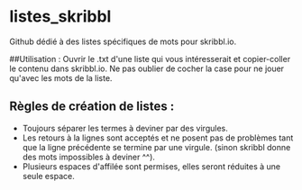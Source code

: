 # listes_skribbl
Github dédié à des listes spécifiques de mots pour skribbl.io. 

##Utilisation :
Ouvrir le .txt d'une liste qui vous intéresserait et copier-coller le contenu dans skribbl.io.
Ne pas oublier de cocher la case pour ne jouer qu'avec les mots de la liste. 

## Règles de création de listes :
- Toujours séparer les termes à deviner par des virgules. 
- Les retours à la lignes sont acceptés et ne posent pas de problèmes tant que la ligne précédente se termine par une virgule.
(sinon skribbl donne des mots impossibles à deviner ^^).
- Plusieurs espaces d'affilée sont permises, elles seront réduites à une seule espace. 